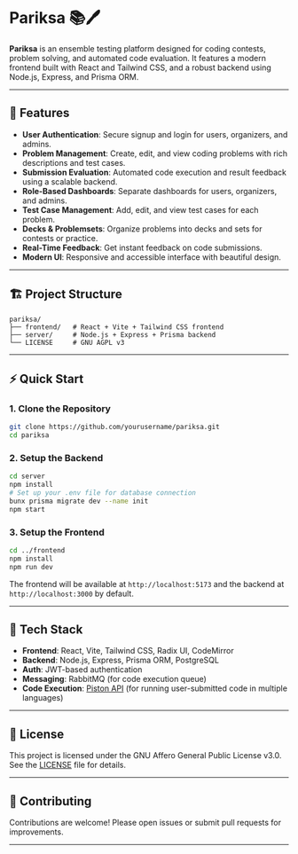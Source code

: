 # Pariksa 📚🖊️

**Pariksa** is an ensemble testing platform designed for coding contests, problem solving, and automated code evaluation. It features a modern frontend built with React and Tailwind CSS, and a robust backend using Node.js, Express, and Prisma ORM.

---

## 🚀 Features

- **User Authentication**: Secure signup and login for users, organizers, and admins.
- **Problem Management**: Create, edit, and view coding problems with rich descriptions and test cases.
- **Submission Evaluation**: Automated code execution and result feedback using a scalable backend.
- **Role-Based Dashboards**: Separate dashboards for users, organizers, and admins.
- **Test Case Management**: Add, edit, and view test cases for each problem.
- **Decks & Problemsets**: Organize problems into decks and sets for contests or practice.
- **Real-Time Feedback**: Get instant feedback on code submissions.
- **Modern UI**: Responsive and accessible interface with beautiful design.

---

## 🏗️ Project Structure

```
pariksa/
├── frontend/   # React + Vite + Tailwind CSS frontend
├── server/     # Node.js + Express + Prisma backend
└── LICENSE     # GNU AGPL v3
```

---

## ⚡ Quick Start

### 1. Clone the Repository
```bash
git clone https://github.com/yourusername/pariksa.git
cd pariksa
```

### 2. Setup the Backend
```bash
cd server
npm install
# Set up your .env file for database connection
bunx prisma migrate dev --name init
npm start
```

### 3. Setup the Frontend
```bash
cd ../frontend
npm install
npm run dev
```

The frontend will be available at `http://localhost:5173` and the backend at `http://localhost:3000` by default.

---

## 📝 Tech Stack

- **Frontend**: React, Vite, Tailwind CSS, Radix UI, CodeMirror
- **Backend**: Node.js, Express, Prisma ORM, PostgreSQL
- **Auth**: JWT-based authentication
- **Messaging**: RabbitMQ (for code execution queue)
- **Code Execution**: [Piston API](https://github.com/engineer-man/piston) (for running user-submitted code in multiple languages)

---

## 📂 License

This project is licensed under the GNU Affero General Public License v3.0. See the [LICENSE](LICENSE) file for details.

---

## 🤝 Contributing

Contributions are welcome! Please open issues or submit pull requests for improvements.

---


